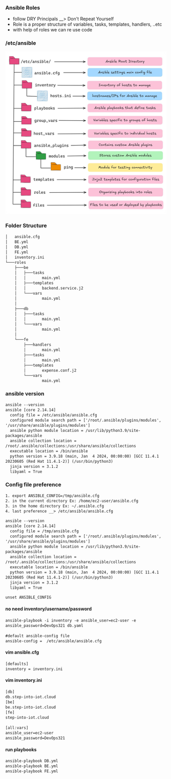### Ansible Roles

- follow DRY Principals __> Don't Repeat Yourself
- Role is a proper structure of variables, tasks, templates, handlers, ..etc
- with help of roles we can re use code

### /etc/ansible
![image](./img/ansible-roles.jfif)

### Folder Structure
```
│   ansible.cfg
│   BE.yml
│   DB.yml
│   FE.yml
│   inventory.ini
└───roles
    ├───be
    │   ├───tasks
    │   │       main.yml
    │   ├───templates
    │   │       backend.service.j2
    │   └───vars
    │           main.yml
    │
    ├───db
    │   ├───tasks
    │   │       main.yml
    │   └───vars
    │           main.yml
    │ 
    └───fe
        ├───handlers
        │       main.yml
        ├───tasks
        │       main.yml
        ├───templates
        │       expense.conf.j2
        └───vars
                main.yml
```
### ansible version
```
ansible --version
ansible [core 2.14.14]
  config file = /etc/ansible/ansible.cfg
  configured module search path = ['/root/.ansible/plugins/modules', '/usr/share/ansible/plugins/modules']
  ansible python module location = /usr/lib/python3.9/site-packages/ansible
  ansible collection location = /root/.ansible/collections:/usr/share/ansible/collections
  executable location = /bin/ansible
  python version = 3.9.18 (main, Jan  4 2024, 00:00:00) [GCC 11.4.1 20230605 (Red Hat 11.4.1-2)] (/usr/bin/python3)
  jinja version = 3.1.2
  libyaml = True
```
### Config file preference
```
1. export ANSIBLE_CONFIG=/tmp/ansible.cfg
2. in the current directory Ex: /home/ec2-user/ansible.cfg
3. in the home directory Ex: ~/.ansible.cfg
4. last preference __> /etc/ansible/ansible.cfg
```
```
ansible --version
ansible [core 2.14.14]
  config file = /tmp/ansible.cfg
  configured module search path = ['/root/.ansible/plugins/modules', '/usr/share/ansible/plugins/modules']
  ansible python module location = /usr/lib/python3.9/site-packages/ansible
  ansible collection location = /root/.ansible/collections:/usr/share/ansible/collections
  executable location = /bin/ansible
  python version = 3.9.18 (main, Jan  4 2024, 00:00:00) [GCC 11.4.1 20230605 (Red Hat 11.4.1-2)] (/usr/bin/python3)
  jinja version = 3.1.2
  libyaml = True
```
```
unset ANSIBLE_CONFIG
```
#### no need inventory/username/password
```
ansible-playbook -i inventory -e ansible_user=ec2-user -e ansible_password=DevOps321 db.yaml

#default ansible-config file
ansible-config =  /etc/ansible/ansible.cfg
```
#### vim ansible.cfg
```
[defaults]
inventory = inventory.ini
```
#### vim inventory.ini
```
[db]
db.step-into-iot.cloud
[be]
be.step-into-iot.cloud
[fe]
step-into-iot.cloud

[all:vars]
ansible_user=ec2-user
ansible_password=DevOps321
```
#### run playbooks
```
ansible-playbook DB.yml
ansible-playbook BE.yml
ansible-playbook FE.yml
```
